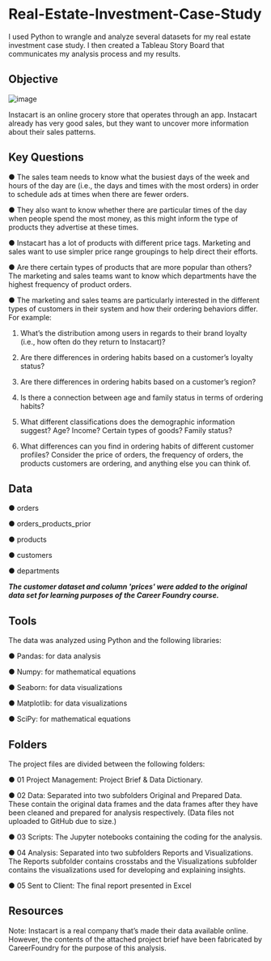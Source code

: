 # Real-Estate-Investment-Case-Study
I used Python to wrangle and analyze several datasets for my real estate investment case study. I then created a Tableau Story Board that communicates my analysis process and my results.

## Objective
![image](<img src="https://www.canva.com/design/DAF_mHjOk1g/8Ok2HvRNGMLYTqHxqc3jhA/edit" alt="image">)

Instacart is an online grocery store that operates through an app. Instacart already has very good sales, but they want to uncover more information about their sales patterns. 

## Key Questions
● The sales team needs to know what the busiest days of the week and hours of the day are (i.e., the days and times with the most orders) in order to schedule ads at times when there are fewer orders.

● They also want to know whether there are particular times of the day when people spend the most money, as this might inform the type of products they advertise at
these times.

● Instacart has a lot of products with different price tags. Marketing and sales want to use simpler price range groupings to help direct their efforts.

● Are there certain types of products that are more popular than others? The marketing and sales teams want to know which departments have the highest frequency of
product orders.

● The marketing and sales teams are particularly interested in the different types of customers in their system and how their ordering behaviors differ. For example:

  1. What’s the distribution among users in regards to their brand loyalty (i.e., how often do they return to Instacart)?

  2. Are there differences in ordering habits based on a customer’s loyalty status?

  3. Are there differences in ordering habits based on a customer’s region?

  4. Is there a connection between age and family status in terms of ordering habits?

  5. What different classifications does the demographic information suggest? Age? Income? Certain types of goods? Family status?

  6. What differences can you find in ordering habits of different customer profiles? Consider the price of orders, the frequency of orders, the products customers are 
         ordering, and anything else you can think of.

## Data
● orders

● orders_products_prior

● products

● customers

● departments

***The customer dataset and column 'prices' were added to the original data set for learning purposes of the Career Foundry course.***

## Tools
The data was analyzed using Python and the following libraries:

● Pandas: for data analysis

● Numpy: for mathematical equations

● Seaborn: for data visualizations

● Matplotlib: for data visualizations

● SciPy: for mathematical equations

## Folders
The project files are divided between the following folders:

● 01 Project Management: Project Brief & Data Dictionary.

● 02 Data: Separated into two subfolders Original and Prepared Data. These contain the original data frames and the data frames after they have been cleaned and prepared for analysis respectively. (Data files not uploaded to GitHub due to size.)

● 03 Scripts: The Jupyter notebooks containing the coding for the analysis.

● 04 Analysis: Separated into two subfolders Reports and Visualizations. The Reports subfolder contains crosstabs and the Visualizations subfolder contains the visualizations used for developing and explaining insights.

● 05 Sent to Client: The final report presented in Excel

## Resources
Note: Instacart is a real company that’s made their data available online. However, the contents of the attached project brief have been fabricated by CareerFoundry for the purpose of this analysis.
